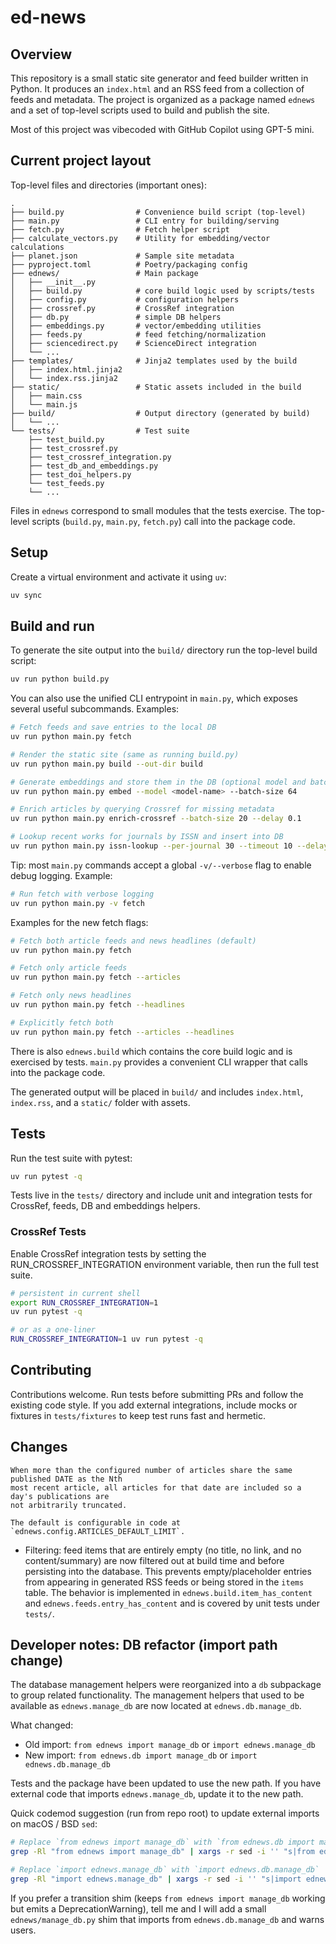 # ed-news

## Overview

This repository is a small static site generator and feed builder written in Python. It produces an `index.html` and an RSS feed from a collection of feeds and metadata. The project is organized as a package named `ednews` and a set of top-level scripts used to build and publish the site.

Most of this project was vibecoded with GitHub Copilot using GPT-5 mini.

## Current project layout

Top-level files and directories (important ones):

```
.
├── build.py                # Convenience build script (top-level)
├── main.py                 # CLI entry for building/serving
├── fetch.py                # Fetch helper script
├── calculate_vectors.py    # Utility for embedding/vector calculations
├── planet.json             # Sample site metadata
├── pyproject.toml          # Poetry/packaging config
├── ednews/                 # Main package
│   ├── __init__.py
│   ├── build.py            # core build logic used by scripts/tests
│   ├── config.py           # configuration helpers
│   ├── crossref.py         # CrossRef integration
│   ├── db.py               # simple DB helpers
│   ├── embeddings.py       # vector/embedding utilities
│   ├── feeds.py            # feed fetching/normalization
│   ├── sciencedirect.py    # ScienceDirect integration
│   └── ...
├── templates/              # Jinja2 templates used by the build
│   ├── index.html.jinja2
│   └── index.rss.jinja2
├── static/                 # Static assets included in the build
│   ├── main.css
│   └── main.js
├── build/                  # Output directory (generated by build)
│   └── ...
└── tests/                  # Test suite
    ├── test_build.py
    ├── test_crossref.py
    ├── test_crossref_integration.py
    ├── test_db_and_embeddings.py
    ├── test_doi_helpers.py
    └── test_feeds.py
    └── ...
```

Files in `ednews` correspond to small modules that the tests exercise. The top-level scripts (`build.py`, `main.py`, `fetch.py`) call into the package code.

## Setup

Create a virtual environment and activate it using `uv`:

```bash
uv sync
```

## Build and run

To generate the site output into the `build/` directory run the top-level build script:

```bash
uv run python build.py
```

You can also use the unified CLI entrypoint in `main.py`, which exposes several useful subcommands. Examples:

```bash
# Fetch feeds and save entries to the local DB
uv run python main.py fetch

# Render the static site (same as running build.py)
uv run python main.py build --out-dir build

# Generate embeddings and store them in the DB (optional model and batch size)
uv run python main.py embed --model <model-name> --batch-size 64

# Enrich articles by querying Crossref for missing metadata
uv run python main.py enrich-crossref --batch-size 20 --delay 0.1

# Lookup recent works for journals by ISSN and insert into DB
uv run python main.py issn-lookup --per-journal 30 --timeout 10 --delay 0.05
```

Tip: most `main.py` commands accept a global `-v/--verbose` flag to enable debug logging. Example:

```bash
# Run fetch with verbose logging
uv run python main.py -v fetch
```

Examples for the new fetch flags:

```bash
# Fetch both article feeds and news headlines (default)
uv run python main.py fetch

# Fetch only article feeds
uv run python main.py fetch --articles

# Fetch only news headlines
uv run python main.py fetch --headlines

# Explicitly fetch both
uv run python main.py fetch --articles --headlines
```

There is also `ednews.build` which contains the core build logic and is exercised by tests. `main.py` provides a convenient CLI wrapper that calls into the package code.

The generated output will be placed in `build/` and includes `index.html`, `index.rss`, and a `static/` folder with assets.

## Tests

Run the test suite with pytest:

```bash
uv run pytest -q
```

Tests live in the `tests/` directory and include unit and integration tests for CrossRef, feeds, DB and embeddings helpers.

### CrossRef Tests

Enable CrossRef integration tests by setting the RUN_CROSSREF_INTEGRATION environment variable, then run the full test suite.

```bash
# persistent in current shell
export RUN_CROSSREF_INTEGRATION=1
uv run pytest -q

# or as a one-liner
RUN_CROSSREF_INTEGRATION=1 uv run pytest -q
```

## Contributing

Contributions welcome. Run tests before submitting PRs and follow the existing code style. If you add external integrations, include mocks or fixtures in `tests/fixtures` to keep test runs fast and hermetic.

## Changes

    When more than the configured number of articles share the same published DATE as the Nth
    most recent article, all articles for that date are included so a day's publications are
    not arbitrarily truncated.

    The default is configurable in code at `ednews.config.ARTICLES_DEFAULT_LIMIT`.

- Filtering: feed items that are entirely empty (no title, no link, and no content/summary)
    are now filtered out at build time and before persisting into the database. This prevents
    empty/placeholder entries from appearing in generated RSS feeds or being stored in the
    `items` table. The behavior is implemented in `ednews.build.item_has_content` and
    `ednews.feeds.entry_has_content` and is covered by unit tests under `tests/`.

## Developer notes: DB refactor (import path change)

The database management helpers were reorganized into a `db` subpackage to
group related functionality. The management helpers that used to be
available as `ednews.manage_db` are now located at `ednews.db.manage_db`.

What changed:
- Old import: `from ednews import manage_db` or `import ednews.manage_db`
- New import: `from ednews.db import manage_db` or `import ednews.db.manage_db`

Tests and the package have been updated to use the new path. If you have
external code that imports `ednews.manage_db`, update it to the new path.

Quick codemod suggestion (run from repo root) to update external imports on macOS / BSD `sed`:

```bash
# Replace `from ednews import manage_db` with `from ednews.db import manage_db`
grep -Rl "from ednews import manage_db" | xargs -r sed -i '' "s|from ednews import manage_db|from ednews.db import manage_db|g"

# Replace `import ednews.manage_db` with `import ednews.db.manage_db`
grep -Rl "import ednews.manage_db" | xargs -r sed -i '' "s|import ednews.manage_db|import ednews.db.manage_db|g"
```

If you prefer a transition shim (keeps `from ednews import manage_db` working
but emits a DeprecationWarning), tell me and I will add a small `ednews/manage_db.py`
shim that imports from `ednews.db.manage_db` and warns users.